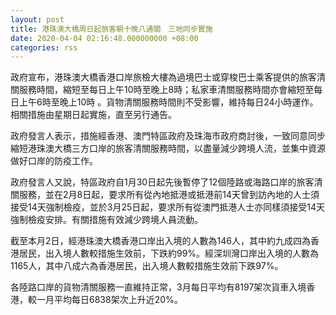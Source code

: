 ```yaml
---
layout: post
title: 港珠澳大橋周日起旅客朝十晚八通關　三地同步實施
date: 2020-04-04 02:16:48.000000000 +08:00
categories: rss
---
```


政府宣布，港珠澳大橋香港口岸旅檢大樓為過境巴士或穿梭巴士乘客提供的旅客清關服務時間，縮短至每日上午10時至晚上8時；私家車清關服務時間亦會縮短至每日上午6時至晚上10時 。貨物清關服務時間則不受影響，維持每日24小時運作。相關措施由星期日起實施，直至另行通告。

政府發言人表示，措施經香港、澳門特區政府及珠海市政府商討後，一致同意同步縮短港珠澳大橋三方口岸的旅客清關服務時間，以盡量減少跨境人流，並集中資源做好口岸的防疫工作。

政府發言人又說，特區政府自1月30日起先後暫停了12個陸路或海路口岸的旅客清關服務，並在2月8日起，要求所有從內地抵港或抵港前14天曾到訪內地的人士須接受14天強制檢疫，並於3月25日起，要求所有從澳門抵港人士亦同樣須接受14天強制檢疫安排。有關措施有效減少跨境人員流動。

截至本月2日，經港珠澳大橋香港口岸出入境的人數為146人，其中約九成四為香港居民，出入境人數較措施生效前，下跌約99%。經深圳灣口岸出入境的人數為1165人，其中八成六為香港居民，出入境人數較措施生效前下跌97%。

各陸路口岸的貨物清關服務一直維持正常，3月每日平均有8197架次貨車入境香港，較一月平均每日6838架次上升近20%。
